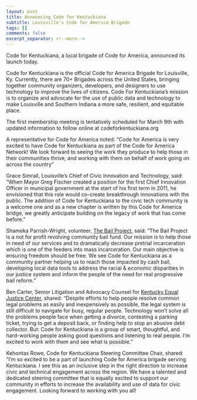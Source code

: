 ```yaml
---
layout: post
title: Announcing Code for Kentuckiana
subtitle: Louisville's Code for America Brigade
tags: []
comments: false
excerpt_separator: <!--more-->
---
```

Code for Kentuckiana, a local brigade of Code for America, announced its launch today. 

Code for Kentuckiana is the official Code for America Brigade for Louisville, Ky. Currently, there are 70+ Brigades across the United States, bringing together community organizers, developers, and designers to use technology to improve the lives of citizens. Code For Kentuckiana’s mission is to organize and advocate for the use of public data and technology to make Louisville and Southern Indiana a more safe, resilient, and equitable place.
<!--more-->
The first membership meeting is tentatively scheduled for March 9th with updated information to follow online at codeforkentuckiana.org

A representative for Code for America noted: “Code for America is very excited to have Code for Kentuckiana as part of the Code for America Network! We look forward to seeing the work they produce to help those in their communities thrive, and working with them on behalf of work going on across the country”

Grace Simrall, Louisville’s Chief of Civic Innovation and Technology, said: “When Mayor Greg Fischer created a position for the first Chief Innovation Officer in municipal government at the start of his first term in 2011, he envisioned that this role would co-create breakthrough innovations with the public. The addition of Code for Kentuckiana to the civic tech community is a welcome one and as a new chapter is written by this Code for America bridge, we greatly anticipate building on the legacy of work that has come before.” 

Shameka Parrish-Wright, volunteer, [The Bail Project](https://bailproject.org), said: “The Bail Project is a not for profit revolving community bail fund. Our mission is to help those in need of our services and to dramatically decrease pretrial incarceration which is one of the feeders into mass incarceration. Our main objective is ensuring freedom should be free. We see Code for Kentuckiana as a community partner helping us to reach those impacted by cash bail, developing local data tools to address the racial & economic disparities in our justice system and inform the people of the need for real progressive bail reform.”

Ben Carter, Senior Litigation and Advocacy Counsel for [Kentucky Equal Justice Center](https://www.kyequaljustice.org), shared: “Despite efforts to help people resolve common legal problems as easily and inexpensively as possible, the legal system is still difficult to navigate for busy, regular people. Technology won’t solve all the problems people face when getting a divorce, contesting a parking ticket, trying to get a deposit back, or finding help to stop an abusive debt collector. But: Code for Kentuckiana is a group of smart, thoughtful, and hard-working people asking good questions and listening to real people. I’m excited to work with them and see what is possible.” 

Kehontas Rowe, Code for Kentuckiana Steering Committee Chair, shared: “I’m so excited to be a part of launching Code for America brigade serving Kentuckiana. I see this as an inclusive step in the right direction to increase civic and technical engagement across the region. We have a talented and dedicated steering committee that is equally excited to support our community in efforts to increase the availability and use of data for civic engagement. Looking forward to working with you all!

###

